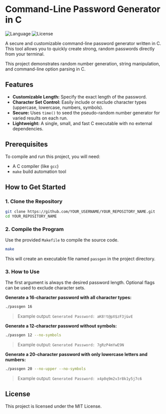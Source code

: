 # Command-Line Password Generator in C

![Language](https://img.shields.io/badge/language-C-blue.svg)
![License](https://img.shields.io/badge/license-MIT-green.svg)

A secure and customizable command-line password generator written in C. This tool allows you to quickly create strong, random passwords directly from your terminal.

This project demonstrates random number generation, string manipulation, and command-line option parsing in C.

## Features

- **Customizable Length:** Specify the exact length of the password.
- **Character Set Control:** Easily include or exclude character types (uppercase, lowercase, numbers, symbols).
- **Secure:** Uses `time()` to seed the pseudo-random number generator for varied results on each run.
- **Lightweight:** A single, small, and fast C executable with no external dependencies.

## Prerequisites

To compile and run this project, you will need:
- A C compiler (like `gcc`)
- `make` build automation tool

## How to Get Started

### 1. Clone the Repository

```bash
git clone https://github.com/YOUR_USERNAME/YOUR_REPOSITORY_NAME.git
cd YOUR_REPOSITORY_NAME
```

### 2. Compile the Program

Use the provided `Makefile` to compile the source code.

```bash
make
```
This will create an executable file named `passgen` in the project directory.

### 3. How to Use

The first argument is always the desired password length. Optional flags can be used to exclude character sets.

**Generate a 16-character password with all character types:**
```bash
./passgen 16
```
> Example output: `Generated Password: aK8!t@pX$zF3j&vE`

**Generate a 12-character password without symbols:**
```bash
./passgen 12 --no-symbols
```
> Example output: `Generated Password: 7gRzP4mYwE9N`

**Generate a 20-character password with only lowercase letters and numbers:**
```bash
./passgen 20 --no-upper --no-symbols
```
> Example output: `Generated Password: x4p0q9m2v3r8k1y5j7c6`

## License

This project is licensed under the MIT License.
